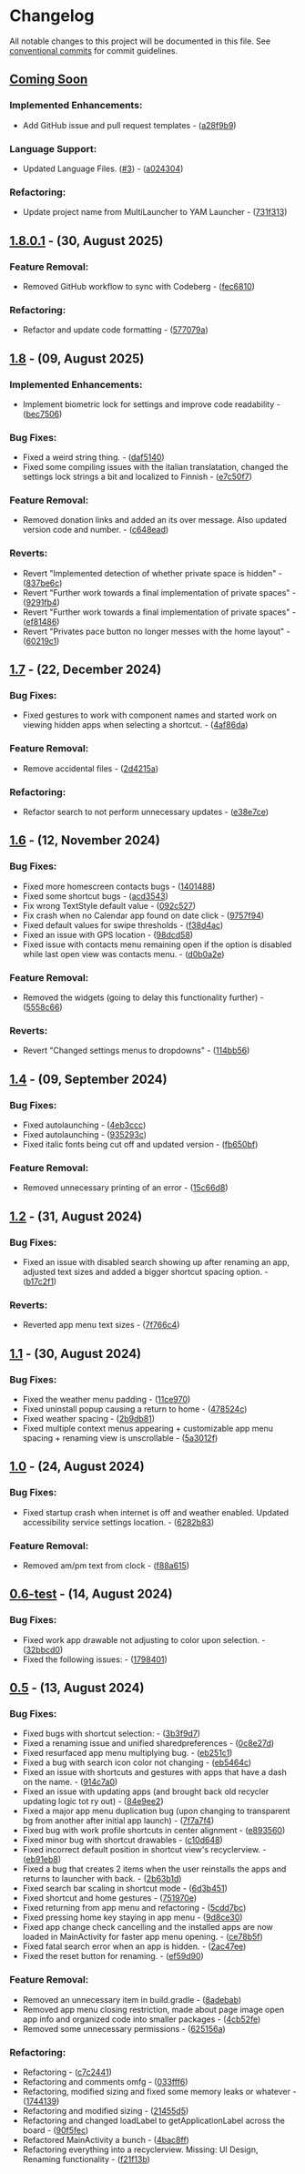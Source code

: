 # Changelog

All notable changes to this project will be documented in this file. See [conventional commits](https://www.conventionalcommits.org/) for commit guidelines.

## [Coming Soon](https://github.com/DroidWorksStudio/yam_launcher/tree/HEAD)

### Implemented Enhancements:

- Add GitHub issue and pull request templates - ([a28f9b9](https://github.com/DroidWorksStudio/yam_launcher/commit/a28f9b9a00597246d29b020c1f3de474253918e1))

### Language Support:

- Updated Language Files. ([#3](https://github.com/DroidWorksStudio/yam_launcher/issues/3)) - ([a024304](https://github.com/DroidWorksStudio/yam_launcher/commit/a02430460f7c64080fed6cadc182c09ee77a793b))

### Refactoring:

- Update project name from MultiLauncher to YAM Launcher - ([731f313](https://github.com/DroidWorksStudio/yam_launcher/commit/731f31398e1a6f50ea06111859c9c901e6b5964f))

## [1.8.0.1](https://github.com/DroidWorksStudio/yam_launcher/tree/v1.8.0.1) - (30, August 2025)

### Feature Removal:

- Removed GitHub workflow to sync with Codeberg - ([fec6810](https://github.com/DroidWorksStudio/yam_launcher/commit/fec6810f215bb7a38d8d9f6a1ceac30f2daf7d0b))

### Refactoring:

- Refactor and update code formatting - ([577079a](https://github.com/DroidWorksStudio/yam_launcher/commit/577079a5e5b135a1a0220e3f12519b25bab52501))

## [1.8](https://github.com/DroidWorksStudio/yam_launcher/tree/v1.8) - (09, August 2025)

### Implemented Enhancements:

- Implement biometric lock for settings and improve code readability - ([bec7506](https://github.com/DroidWorksStudio/yam_launcher/commit/bec750626b31d421e15bb1b0a66e179521208d8e))

### Bug Fixes:

- Fixed a weird string thing. - ([daf5140](https://github.com/DroidWorksStudio/yam_launcher/commit/daf5140338dfa4c73a7f73ec91018bc864b5de29))
- Fixed some compiling issues with the italian translatation, changed the settings lock strings a bit and localized to Finnish - ([e7c50f7](https://github.com/DroidWorksStudio/yam_launcher/commit/e7c50f7c0bd57b4975a2c044196048e7b8d92156))

### Feature Removal:

- Removed donation links and added an its over message. Also updated version code and number. - ([c648ead](https://github.com/DroidWorksStudio/yam_launcher/commit/c648ead6410504e8d18dd1e4fd4e99dc1950f42b))

### Reverts:

- Revert "Implemented detection of whether private space is hidden" - ([837be6c](https://github.com/DroidWorksStudio/yam_launcher/commit/837be6c3461f0d2e7a9d5a247f55826fe5e4720c))
- Revert "Further work towards a final implementation of private spaces" - ([9291fb4](https://github.com/DroidWorksStudio/yam_launcher/commit/9291fb4a3b3be6bcc0a177ceb54db31b6029bf44))
- Revert "Further work towards a final implementation of private spaces" - ([ef81486](https://github.com/DroidWorksStudio/yam_launcher/commit/ef81486303b2717ba295d784a88c0a14bbee7996))
- Revert "Privates pace button no longer messes with the home layout" - ([60219c1](https://github.com/DroidWorksStudio/yam_launcher/commit/60219c196293a02f775dcce9de15c6f1273a5b85))

## [1.7](https://github.com/DroidWorksStudio/yam_launcher/tree/v1.7) - (22, December 2024)

### Bug Fixes:

- Fixed gestures to work with component names and started work on viewing hidden apps when selecting a shortcut. - ([4af86da](https://github.com/DroidWorksStudio/yam_launcher/commit/4af86da1e183d27c09950c6bd9b1ed6b11e57519))

### Feature Removal:

- Remove accidental files - ([2d4215a](https://github.com/DroidWorksStudio/yam_launcher/commit/2d4215a164318caa2d9621243c70988abaa3a198))

### Refactoring:

- Refactor search to not perform unnecessary updates - ([e38e7ce](https://github.com/DroidWorksStudio/yam_launcher/commit/e38e7ced3fb932ac06c03139d31aa6cd224d62ec))

## [1.6](https://github.com/DroidWorksStudio/yam_launcher/tree/v1.6) - (12, November 2024)

### Bug Fixes:

- Fixed more homescreen contacts bugs - ([1401488](https://github.com/DroidWorksStudio/yam_launcher/commit/1401488ed3f550947f188ffcef8bf766586b6659))
- Fixed some shortcut bugs - ([acd3543](https://github.com/DroidWorksStudio/yam_launcher/commit/acd354375381871314ad472b926e9d2e5ddfcee3))
- Fix wrong TextStyle default value - ([092c527](https://github.com/DroidWorksStudio/yam_launcher/commit/092c527a3f92abd31f7f9176f89584f8856e7e56))
- Fix crash when no Calendar app found on date click - ([9757f94](https://github.com/DroidWorksStudio/yam_launcher/commit/9757f9415f53fb53030042375b53b671034c5b3f))
- Fixed default values for swipe thresholds - ([f38d4ac](https://github.com/DroidWorksStudio/yam_launcher/commit/f38d4ac47d1b2a2172027738d9389d1e96bc745c))
- Fixed an issue with GPS location - ([98dcd58](https://github.com/DroidWorksStudio/yam_launcher/commit/98dcd5810d735f0e65383819d16005fc162d51ed))
- Fixed issue with contacts menu remaining open if the option is disabled while last open view was contacts menu. - ([d0b0a2e](https://github.com/DroidWorksStudio/yam_launcher/commit/d0b0a2eb833d520452e29372fcc92b079dfcfb7b))

### Feature Removal:

- Removed the widgets (going to delay this functionality further) - ([5558c66](https://github.com/DroidWorksStudio/yam_launcher/commit/5558c666c8a57ebd97c58343c58dae347d422937))

### Reverts:

- Revert "Changed settings menus to dropdowns" - ([114bb56](https://github.com/DroidWorksStudio/yam_launcher/commit/114bb560ea30006c129f5c3a25d32c727227f34c))

## [1.4](https://github.com/DroidWorksStudio/yam_launcher/tree/v1.4) - (09, September 2024)

### Bug Fixes:

- Fixed autolaunching - ([4eb3ccc](https://github.com/DroidWorksStudio/yam_launcher/commit/4eb3ccc2a40320b1cf0ff80ee523ad037da1218a))
- Fixed autolaunching - ([935293c](https://github.com/DroidWorksStudio/yam_launcher/commit/935293c8cbd6dbe049bdfeaeef666022514afc5d))
- Fixed italic fonts being cut off and updated version - ([fb650bf](https://github.com/DroidWorksStudio/yam_launcher/commit/fb650bf5ee8192f5a8bbd7a8f93155dee328767c))

### Feature Removal:

- Removed unnecessary printing of an error - ([15c66d8](https://github.com/DroidWorksStudio/yam_launcher/commit/15c66d8c5eaa43c0152d28836c682a87ac9c1bcb))

## [1.2](https://github.com/DroidWorksStudio/yam_launcher/tree/v1.2) - (31, August 2024)

### Bug Fixes:

- Fixed an issue with disabled search showing up after renaming an app, adjusted text sizes and added a bigger shortcut spacing option. - ([b17c2f1](https://github.com/DroidWorksStudio/yam_launcher/commit/b17c2f1fd9e402dde21cf84e70461ee809aa0d43))

### Reverts:

- Reverted app menu text sizes - ([7f766c4](https://github.com/DroidWorksStudio/yam_launcher/commit/7f766c4312d915fa73fd655508372b767c8a46a8))

## [1.1](https://github.com/DroidWorksStudio/yam_launcher/tree/v1.1) - (30, August 2024)

### Bug Fixes:

- Fixed the weather menu padding - ([11ce970](https://github.com/DroidWorksStudio/yam_launcher/commit/11ce9704ecec494e674c5d87c2adc089d86e2443))
- Fixed uninstall popup causing a return to home - ([478524c](https://github.com/DroidWorksStudio/yam_launcher/commit/478524c49d62b508ecbc54dfcf7a9e71fe3d9795))
- Fixed weather spacing - ([2b9db81](https://github.com/DroidWorksStudio/yam_launcher/commit/2b9db81936ad5c6f0985bbd4b08e64a2f6426811))
- Fixed multiple context menus appearing + customizable app menu spacing + renaming view is unscrollable - ([5a3012f](https://github.com/DroidWorksStudio/yam_launcher/commit/5a3012f0f10158b9caf2067efc6b3dd3b82a2232))

## [1.0](https://github.com/DroidWorksStudio/yam_launcher/tree/v1.0) - (24, August 2024)

### Bug Fixes:

- Fixed startup crash when internet is off and weather enabled. Updated accessibility service settings location. - ([6282b83](https://github.com/DroidWorksStudio/yam_launcher/commit/6282b83897de893fa0eafd228cdff0a044880ce7))

### Feature Removal:

- Removed am/pm text from clock - ([f88a615](https://github.com/DroidWorksStudio/yam_launcher/commit/f88a6158697bb33a25aae6c6be28f3f167bf92cd))

## [0.6-test](https://github.com/DroidWorksStudio/yam_launcher/tree/v0.6-test) - (14, August 2024)

### Bug Fixes:

- Fixed work app drawable not adjusting to color upon selection. - ([32bbcd0](https://github.com/DroidWorksStudio/yam_launcher/commit/32bbcd0ef9c287add8e0643751da8f8e2cb4ef2d))
- Fixed the following issues: - ([1798401](https://github.com/DroidWorksStudio/yam_launcher/commit/1798401de335e2166956303438db36e83bc11c52))

## [0.5](https://github.com/DroidWorksStudio/yam_launcher/tree/0.5) - (13, August 2024)

### Bug Fixes:

- Fixed bugs with shortcut selection: - ([3b3f9d7](https://github.com/DroidWorksStudio/yam_launcher/commit/3b3f9d716a532120faf5c474ebed7609962fdd10))
- Fixed a renaming issue and unified sharedpreferences - ([0c8e27d](https://github.com/DroidWorksStudio/yam_launcher/commit/0c8e27dcd579ef394af7e04644dbb39372c189bd))
- Fixed resurfaced app menu multiplying bug. - ([eb251c1](https://github.com/DroidWorksStudio/yam_launcher/commit/eb251c1ae59ad26609c3ad34035e842d4e7deb7d))
- Fixed a bug with search icon color not changing - ([eb5464c](https://github.com/DroidWorksStudio/yam_launcher/commit/eb5464ce3cc58c348e67f588ef51ac5eb99e7175))
- Fixed an issue with shortcuts and gestures with apps that have a dash on the name. - ([914c7a0](https://github.com/DroidWorksStudio/yam_launcher/commit/914c7a0ed48d13dc580bf95dbc032dcbcf42cc27))
- Fixed an issue with updating apps (and brought back old recycler updating logic tot ry out) - ([84e9ee2](https://github.com/DroidWorksStudio/yam_launcher/commit/84e9ee2280010f0dd0edc5b72eb80fbb0ee02677))
- Fixed a major app menu duplication bug (upon changing to transparent bg from another after initial app launch) - ([7f7a7f4](https://github.com/DroidWorksStudio/yam_launcher/commit/7f7a7f4286122a1a8308742f52dadeb747811035))
- Fixed bug with work profile shortcuts in center alignment - ([e893560](https://github.com/DroidWorksStudio/yam_launcher/commit/e8935608a766a8654d95b8a8bf29b93642d72dd1))
- Fixed minor bug with shortcut drawables - ([c10d648](https://github.com/DroidWorksStudio/yam_launcher/commit/c10d6480eacdf6cac12a48bc33fef7dcce19dd08))
- Fixed incorrect default position in shortcut view's recyclerview. - ([eb91eb8](https://github.com/DroidWorksStudio/yam_launcher/commit/eb91eb8a9d25936b0c50b7779cb033ee7e5fdddf))
- Fixed a bug that creates 2 items when the user reinstalls the apps and returns to launcher with back. - ([2b63b1d](https://github.com/DroidWorksStudio/yam_launcher/commit/2b63b1d6b016d115a21a258df4326e9a0f1c3584))
- Fixed search bar scaling in shortcut mode - ([6d3b451](https://github.com/DroidWorksStudio/yam_launcher/commit/6d3b451396796a3d5e4f9fc1d5c8b614ee8ed929))
- Fixed shortcut and home gestures - ([751970e](https://github.com/DroidWorksStudio/yam_launcher/commit/751970e6b55ffe18f43ffb9bce887edcd76c9746))
- Fixed returning from app menu and refactoring - ([5cdd7bc](https://github.com/DroidWorksStudio/yam_launcher/commit/5cdd7bca2e8bfd120d2c09ad7c147eae35077f96))
- Fixed pressing home key staying in app menu - ([9d8ce30](https://github.com/DroidWorksStudio/yam_launcher/commit/9d8ce304bdfe2bb6b70f73d18af12b2d1998a66f))
- Fixed app change check cancelling and the installed apps are now loaded in MainActivity for faster app menu opening. - ([ce78b5f](https://github.com/DroidWorksStudio/yam_launcher/commit/ce78b5f37ef372791e5cedde95bebb82456680d5))
- Fixed fatal search error when an app is hidden. - ([2ac47ee](https://github.com/DroidWorksStudio/yam_launcher/commit/2ac47eeef8ad6a4fce574f16ebfe3af43dabd3b2))
- Fixed the reset button for renaming. - ([ef59d90](https://github.com/DroidWorksStudio/yam_launcher/commit/ef59d905abb55fc8538894a7a2540c61f286d682))

### Feature Removal:

- Removed an unnecessary item in build.gradle - ([8adebab](https://github.com/DroidWorksStudio/yam_launcher/commit/8adebab4f53c63d84b6bb6826a9e905bf13fca36))
- Removed app menu closing restriction, made about page image open app info and organized code into smaller packages - ([4cb52fe](https://github.com/DroidWorksStudio/yam_launcher/commit/4cb52fe719a4ba02676ab2fdf5943d4c92e7e366))
- Removed some unnecessary permissions - ([625156a](https://github.com/DroidWorksStudio/yam_launcher/commit/625156af3dce7a91388be15068cf23cb82c74a32))

### Refactoring:

- Refactoring - ([c7c2441](https://github.com/DroidWorksStudio/yam_launcher/commit/c7c24411cfc6e67ddf943dc307d7d872890ee6f5))
- Refactoring and comments omfg - ([033fff6](https://github.com/DroidWorksStudio/yam_launcher/commit/033fff6820a884cc9ce7db55c4692dc68cd9f520))
- Refactoring, modified sizing and fixed some memory leaks or whatever - ([1744139](https://github.com/DroidWorksStudio/yam_launcher/commit/174413982fe7e4e097bf90a70be01f05708d2aea))
- Refactoring and modified sizing - ([21455d5](https://github.com/DroidWorksStudio/yam_launcher/commit/21455d591362546aaf24f6dae55ef1b7de6853f2))
- Refactoring and changed loadLabel to getApplicationLabel across the board - ([90f5fec](https://github.com/DroidWorksStudio/yam_launcher/commit/90f5fecb8f0be5129074c2c8e7f2b4b9daedef4d))
- Refactored MainActivity a bunch - ([4bac8ff](https://github.com/DroidWorksStudio/yam_launcher/commit/4bac8ffee884c9681bfc8af8f70ff38807274e09))
- Refactoring everything into a recyclerview. Missing: UI Design, Renaming functionality - ([f21f13b](https://github.com/DroidWorksStudio/yam_launcher/commit/f21f13ba6cda8d64276e43f5da293566c9e8b509))

<!-- Generated by DroidWorks Studio -->
